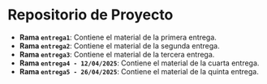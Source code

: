 # Repositorio de Proyecto
- **Rama `entrega1`**: Contiene el material de la primera entrega.
- **Rama `entrega2`**: Contiene el material de la segunda entrega.
- **Rama `entrega3`**: Contiene el material de la tercera entrega.
- **Rama `entrega4 - 12/04/2025`**: Contiene el material de la cuarta entrega.
- **Rama `entrega5 - 26/04/2025`**: Contiene el material de la quinta entrega.
